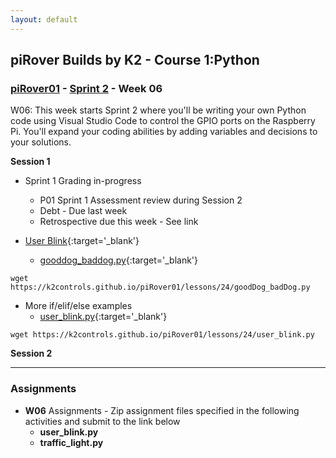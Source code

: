 ```yaml
---
layout: default
---
```

## piRover Builds by K2 - Course 1:Python

### [piRover01](../../) - [Sprint 2](../) - Week 06

W06: This week starts Sprint 2 where you'll be writing your own Python code using Visual Studio Code to control the GPIO ports on the Raspberry Pi. You'll expand your coding abilities by adding variables and decisions to your solutions.

**Session 1**

- Sprint 1 Grading in-progress
    - P01 Sprint 1 Assessment review during Session 2
    - Debt - Due last week 
    - Retrospective due this week - See link

- [User Blink](../../lessons/24/piRoverUserBlink.pdf){:target='_blank'} 
    - [gooddog_baddog.py](../../lessons/24/goodDog_badDog.py){:target='_blank'} 

```console 
wget https://k2controls.github.io/piRover01/lessons/24/goodDog_badDog.py
```

- More if/elif/else examples
    - [user_blink.py](../../lessons/24/user_blink.py){:target='_blank'} 

```console 
wget https://k2controls.github.io/piRover01/lessons/24/user_blink.py
```


**Session 2**

<!-- - Sprint 1 grade complete. See gradebook.
- P01 Sprint 1 Assessment review -->


<!-- - User blink review
- [Traffic Light Project](../../lessons/25/traffic_light.pdf){:target='_blank'}  
- [Pushbutton Input using GPIO](../../lessons/26/piRoverPushButton.pdf){:target='_blank'}  (introduction only - W07 content)   -->

<!-- - User blink review
- Introduction to [Pushbutton Input using GPIO](../../lessons/26/piRoverPushButton.pdf){:target='_blank'}  (introduction only - W07 content)  
- Pair Coding: [Traffic Light Project](../../lessons/25/traffic_light.pdf){:target='_blank'}  

```console 
wget https://k2controls.github.io/piRover01/lessons/25/traffic_light.py
``` -->


---

### Assignments
- **W06** Assignments - Zip assignment files specified in the following activities and submit to the link below
    - **user_blink.py**
    - **traffic_light.py**